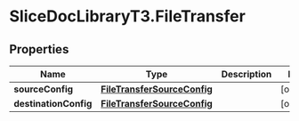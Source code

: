 # SliceDocLibraryT3.FileTransfer

## Properties

Name | Type | Description | Notes
------------ | ------------- | ------------- | -------------
**sourceConfig** | [**FileTransferSourceConfig**](FileTransferSourceConfig.md) |  | [optional] 
**destinationConfig** | [**FileTransferSourceConfig**](FileTransferSourceConfig.md) |  | [optional] 


